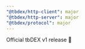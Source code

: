 ```yaml
---
"@tbdex/http-client": major
"@tbdex/http-server": major
"@tbdex/protocol": major
---
```


Official tbDEX v1 release 🎉
